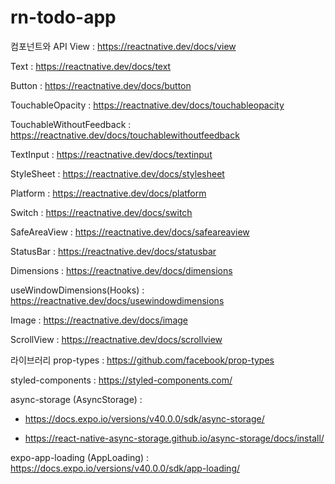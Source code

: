 # rn-todo-app

컴포넌트와 API
View :  https://reactnative.dev/docs/view

Text : https://reactnative.dev/docs/text

Button : https://reactnative.dev/docs/button

TouchableOpacity : https://reactnative.dev/docs/touchableopacity

TouchableWithoutFeedback : https://reactnative.dev/docs/touchablewithoutfeedback

TextInput : https://reactnative.dev/docs/textinput

StyleSheet : https://reactnative.dev/docs/stylesheet

Platform : https://reactnative.dev/docs/platform

Switch : https://reactnative.dev/docs/switch

SafeAreaView : https://reactnative.dev/docs/safeareaview

StatusBar : https://reactnative.dev/docs/statusbar

Dimensions : https://reactnative.dev/docs/dimensions

useWindowDimensions(Hooks) : https://reactnative.dev/docs/usewindowdimensions

Image : https://reactnative.dev/docs/image

ScrollView : https://reactnative.dev/docs/scrollview

  

라이브러리
prop-types : https://github.com/facebook/prop-types

styled-components : https://styled-components.com/

async-storage (AsyncStorage) :

- https://docs.expo.io/versions/v40.0.0/sdk/async-storage/

- https://react-native-async-storage.github.io/async-storage/docs/install/

expo-app-loading (AppLoading) : https://docs.expo.io/versions/v40.0.0/sdk/app-loading/
